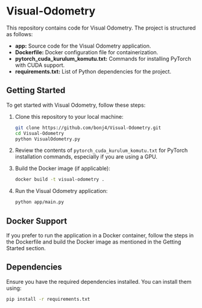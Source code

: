 # Visual-Odometry

This repository contains code for Visual Odometry. The project is structured as follows:

- **app:** Source code for the Visual Odometry application.
- **Dockerfile:** Docker configuration file for containerization.
- **pytorch_cuda_kurulum_komutu.txt:** Commands for installing PyTorch with CUDA support.
- **requirements.txt:** List of Python dependencies for the project.

## Getting Started

To get started with Visual Odometry, follow these steps:

1. Clone this repository to your local machine:

    ```bash
    git clone https://github.com/bonj4/Visual-Odometry.git
    cd Visual-Odometry
    python VisualOdometry.py
    ```

2. Review the contents of `pytorch_cuda_kurulum_komutu.txt` for PyTorch installation commands, especially if you are using a GPU.

3. Build the Docker image (if applicable):

    ```bash
    docker build -t visual-odometry .
    ```

4. Run the Visual Odometry application:

    ```bash
    python app/main.py
    ```

## Docker Support

If you prefer to run the application in a Docker container, follow the steps in the Dockerfile and build the Docker image as mentioned in the Getting Started section.

## Dependencies

Ensure you have the required dependencies installed. You can install them using:

```bash
pip install -r requirements.txt
```
